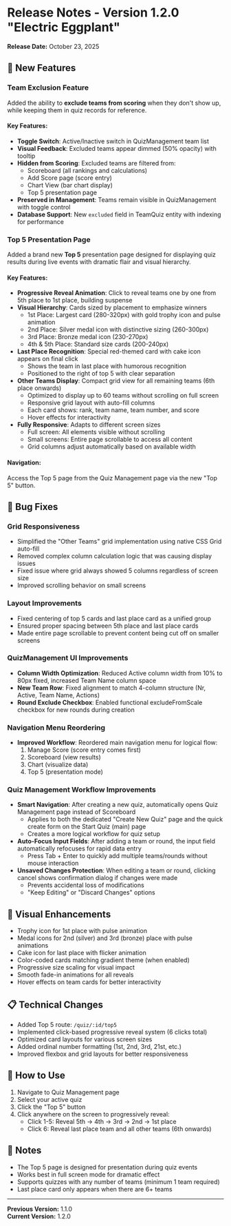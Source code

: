 # Release Notes - Version 1.2.0 "Electric Eggplant"

**Release Date:** October 23, 2025

## 🎉 New Features

### Team Exclusion Feature
Added the ability to **exclude teams from scoring** when they don't show up, while keeping them in quiz records for reference.

#### Key Features:
- **Toggle Switch**: Active/Inactive switch in QuizManagement team list
- **Visual Feedback**: Excluded teams appear dimmed (50% opacity) with tooltip
- **Hidden from Scoring**: Excluded teams are filtered from:
  - Scoreboard (all rankings and calculations)
  - Add Score page (score entry)
  - Chart View (bar chart display)
  - Top 5 presentation page
- **Preserved in Management**: Teams remain visible in QuizManagement with toggle control
- **Database Support**: New `excluded` field in TeamQuiz entity with indexing for performance

### Top 5 Presentation Page
Added a brand new **Top 5** presentation page designed for displaying quiz results during live events with dramatic flair and visual hierarchy.

#### Key Features:
- **Progressive Reveal Animation**: Click to reveal teams one by one from 5th place to 1st place, building suspense
- **Visual Hierarchy**: Cards sized by placement to emphasize winners
  - 1st Place: Largest card (280-320px) with gold trophy icon and pulse animation
  - 2nd Place: Silver medal icon with distinctive sizing (260-300px)
  - 3rd Place: Bronze medal icon (230-270px)
  - 4th & 5th Place: Standard size cards (200-240px)
- **Last Place Recognition**: Special red-themed card with cake icon appears on final click
  - Shows the team in last place with humorous recognition
  - Positioned to the right of top 5 with clear separation
- **Other Teams Display**: Compact grid view for all remaining teams (6th place onwards)
  - Optimized to display up to 60 teams without scrolling on full screen
  - Responsive grid layout with auto-fill columns
  - Each card shows: rank, team name, team number, and score
  - Hover effects for interactivity
- **Fully Responsive**: Adapts to different screen sizes
  - Full screen: All elements visible without scrolling
  - Small screens: Entire page scrollable to access all content
  - Grid columns adjust automatically based on available width

#### Navigation:
Access the Top 5 page from the Quiz Management page via the new "Top 5" button.

## 🐛 Bug Fixes

### Grid Responsiveness
- Simplified the "Other Teams" grid implementation using native CSS Grid auto-fill
- Removed complex column calculation logic that was causing display issues
- Fixed issue where grid always showed 5 columns regardless of screen size
- Improved scrolling behavior on small screens

### Layout Improvements
- Fixed centering of top 5 cards and last place card as a unified group
- Ensured proper spacing between 5th place and last place cards
- Made entire page scrollable to prevent content being cut off on smaller screens

### QuizManagement UI Improvements
- **Column Width Optimization**: Reduced Active column width from 10% to 80px fixed, increased Team Name column space
- **New Team Row**: Fixed alignment to match 4-column structure (Nr, Active, Team Name, Actions)
- **Round Exclude Checkbox**: Enabled functional excludeFromScale checkbox for new rounds during creation

### Navigation Menu Reordering
- **Improved Workflow**: Reordered main navigation menu for logical flow:
  1. Manage Score (score entry comes first)
  2. Scoreboard (view results)
  3. Chart (visualize data)
  4. Top 5 (presentation mode)

### Quiz Management Workflow Improvements
- **Smart Navigation**: After creating a new quiz, automatically opens Quiz Management page instead of Scoreboard
  - Applies to both the dedicated "Create New Quiz" page and the quick create form on the Start Quiz (main) page
  - Creates a more logical workflow for quiz setup
- **Auto-Focus Input Fields**: After adding a team or round, the input field automatically refocuses for rapid data entry
  - Press Tab + Enter to quickly add multiple teams/rounds without mouse interaction
- **Unsaved Changes Protection**: When editing a team or round, clicking cancel shows confirmation dialog if changes were made
  - Prevents accidental loss of modifications
  - "Keep Editing" or "Discard Changes" options

## 🎨 Visual Enhancements

- Trophy icon for 1st place with pulse animation
- Medal icons for 2nd (silver) and 3rd (bronze) place with pulse animations
- Cake icon for last place with flicker animation
- Color-coded cards matching gradient theme (when enabled)
- Progressive size scaling for visual impact
- Smooth fade-in animations for all reveals
- Hover effects on team cards for better interactivity

## 📋 Technical Changes

- Added Top 5 route: `/quiz/:id/top5`
- Implemented click-based progressive reveal system (6 clicks total)
- Optimized card layouts for various screen sizes
- Added ordinal number formatting (1st, 2nd, 3rd, 21st, etc.)
- Improved flexbox and grid layouts for better responsiveness

## 🚀 How to Use

1. Navigate to Quiz Management page
2. Select your active quiz
3. Click the "Top 5" button
4. Click anywhere on the screen to progressively reveal:
   - Click 1-5: Reveal 5th → 4th → 3rd → 2nd → 1st place
   - Click 6: Reveal last place team and all other teams (6th onwards)

## 📝 Notes

- The Top 5 page is designed for presentation during quiz events
- Works best in full screen mode for dramatic effect
- Supports quizzes with any number of teams (minimum 1 team required)
- Last place card only appears when there are 6+ teams

---

**Previous Version:** 1.1.0  
**Current Version:** 1.2.0
